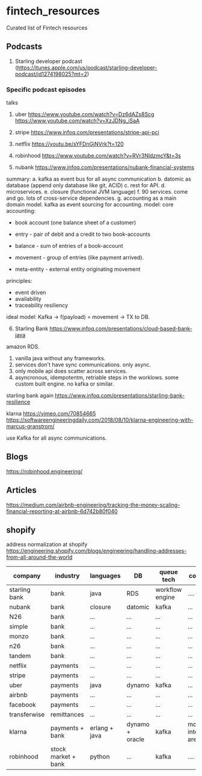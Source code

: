 # fintech_resources
Curated list of Fintech resources


## Podcasts

1. Starling developer podcast (https://itunes.apple.com/us/podcast/starling-developer-podcast/id1274198025?mt=2)


### Specific podcast episodes

talks

1. uber
https://www.youtube.com/watch?v=Dz6dAZs8Scg
https://www.youtube.com/watch?v=XzJDNg_iSaA

2. stripe
https://www.infoq.com/presentations/stripe-api-pci

3. netflix
https://youtu.be/sYFDnGjNVrk?t=120

4. robinhood
https://www.youtube.com/watch?v=RVr3NldzmcY&t=3s

5. nubank
https://www.infoq.com/presentations/nubank-financial-systems

summary:
a. kafka as event bus for all async communication
b. datomic as database (append only database like git, ACID)
c. rest for API.
d. microservices.
e. closure (functional JVM language)
f. 90 services. come and go. lots of cross-service dependencies.
g. accounting as a main domain model. kafka as event sourcing for accounting.
model:
core accounting:
- book account (one balance sheet of a customer)
- entry - pair of debit and a credit to two book-accounts
- balance - sum of entries of a book-account

- movement - group of entries (like payment arrived).
- meta-entity - external entity originating movement


principles:
- event driven
- availability
- traceability
resiliency

ideal model:
Kafka -> f(payload) = movement -> TX to DB.

6. Starling Bank
https://www.infoq.com/presentations/cloud-based-bank-java

amazon RDS.

1. vanilla java without any frameworks.
2. services don't have sync communications. only async.
3. only mobile api does scatter across services.
4. asyncronous, idempotentm, retriable steps in the worklows. some custom built engine. no kafka or similar.


starling bank again
https://www.infoq.com/presentations/starling-bank-resilience


klarna
https://vimeo.com/70854665
https://softwareengineeringdaily.com/2018/08/10/klarna-engineering-with-marcus-granstrom/

use Kafka for all async communications. 





## Blogs
https://robinhood.engineering/


## Articles
https://medium.com/airbnb-engineering/tracking-the-money-scaling-financial-reporting-at-airbnb-6d742b80f040

## shopify
address normalization at shopify
https://engineering.shopify.com/blogs/engineering/handling-addresses-from-all-around-the-world


| company | industry | languages | DB | queue tech | comments |
| --- | --- | --- | --- | --- | --- | 
| starling bank  | bank | java | RDS  | workflow engine | ....  |
| nubank | bank | closure | datomic | kafka | ... |
| N26 | bank | ... | ... | ... | ... |
| simple | bank | ... | ... | ... | ... |
| monzo | bank | ... | ... | ... | ... |
| n26 | bank | ... | ... | ... | ... |
| tandem | bank | ... | ... | ... | ... |
| netflix | payments | ... | ... | ... | ... |
| stripe | payments | ... | ... | ... | ... |
| uber | payments | java | dynamo | kafka | ... |
| airbnb | payments | ... | ... | ... | ... |
| facebook | payments | ... | ... | ... | ... |
| transferwise | remittances | ... | ... | ... | ... |
| klarna  | payments + bank | erlang + java | dynamo + oracle | kafka | most interactions are async |
| robinhood  | stock market + bank | python | ...  | kafka | ....  |

